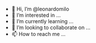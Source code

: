 - 👋 Hi, I’m @leonardomilo 
- 👀 I’m interested in ...
- 🌱 I’m currently learning ...
- 💞️ I’m looking to collaborate on ...
- 📫 How to reach me ...

<!---
leonardomilo/leonardomilo is a ✨ special ✨ repository because its `README.md` (this file) appears on your GitHub profile.
You can click the Preview link to take a look at your changes.
--->
